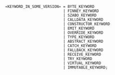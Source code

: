 <!-- This file is generated automatically by infrastructure scripts. Please don't edit by hand. -->

```{ .ebnf .slang-ebnf #KEYWORD_IN_SOME_VERSION }
«KEYWORD_IN_SOME_VERSION» = BYTE_KEYWORD
                          | FINNEY_KEYWORD
                          | SZABO_KEYWORD
                          | CALLDATA_KEYWORD
                          | CONSTRUCTOR_KEYWORD
                          | EMIT_KEYWORD
                          | OVERRIDE_KEYWORD
                          | TYPE_KEYWORD
                          | ABSTRACT_KEYWORD
                          | CATCH_KEYWORD
                          | FALLBACK_KEYWORD
                          | RECEIVE_KEYWORD
                          | TRY_KEYWORD
                          | VIRTUAL_KEYWORD
                          | IMMUTABLE_KEYWORD;
```
